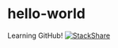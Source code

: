 # hello-world

Learning GitHub!
[![StackShare](https://img.shields.io/badge/tech-stack-0690fa.svg?style=flat)](https://stackshare.io/chemalopezp/my-stack)
